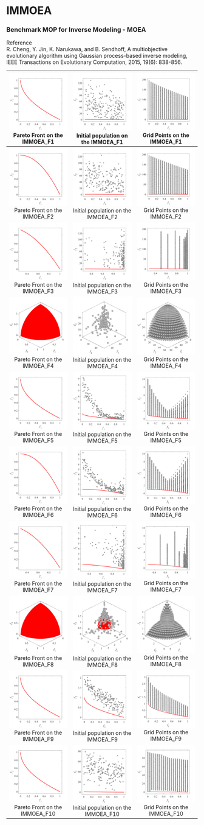 # IMMOEA
### Benchmark MOP for Inverse Modeling - MOEA  
Reference  
R. Cheng, Y. Jin, K. Narukawa, and B. Sendhoff, A multiobjective
evolutionary algorithm using Gaussian process-based inverse modeling,
IEEE Transactions on Evolutionary Computation, 2015, 19(6): 838-856.
 
|![image](../../image/IMMOEA_F1_M2PF.svg)Pareto Front on the IMMOEA_F1|![image](../../image/IMMOEA_F1_M2Init.svg)Initial population on the IMMOEA_F1|![image](../../image/IMMOEA_F1_M2Grid.svg)Grid Points on the IMMOEA_F1|
|:-:|:-:|:-:|
|![image](../../image/IMMOEA_F2_M2PF.svg)Pareto Front on the IMMOEA_F2|![image](../../image/IMMOEA_F2_M2Init.svg)Initial population on the IMMOEA_F2|![image](../../image/IMMOEA_F2_M2Grid.svg)Grid Points on the IMMOEA_F2|
|![image](../../image/IMMOEA_F3_M2PF.svg)Pareto Front on the IMMOEA_F3|![image](../../image/IMMOEA_F3_M2Init.svg)Initial population on the IMMOEA_F3|![image](../../image/IMMOEA_F3_M2Grid.svg)Grid Points on the IMMOEA_F3|
|![image](../../image/IMMOEA_F4_M3PF.svg)Pareto Front on the IMMOEA_F4|![image](../../image/IMMOEA_F4_M3Init.svg)Initial population on the IMMOEA_F4|![image](../../image/IMMOEA_F4_M3Grid.svg)Grid Points on the IMMOEA_F4|
|![image](../../image/IMMOEA_F5_M2PF.svg)Pareto Front on the IMMOEA_F5|![image](../../image/IMMOEA_F5_M2Init.svg)Initial population on the IMMOEA_F5|![image](../../image/IMMOEA_F5_M2Grid.svg)Grid Points on the IMMOEA_F5|
|![image](../../image/IMMOEA_F6_M2PF.svg)Pareto Front on the IMMOEA_F6|![image](../../image/IMMOEA_F6_M2Init.svg)Initial population on the IMMOEA_F6|![image](../../image/IMMOEA_F6_M2Grid.svg)Grid Points on the IMMOEA_F6|
|![image](../../image/IMMOEA_F7_M2PF.svg)Pareto Front on the IMMOEA_F7|![image](../../image/IMMOEA_F7_M2Init.svg)Initial population on the IMMOEA_F7|![image](../../image/IMMOEA_F7_M2Grid.svg)Grid Points on the IMMOEA_F7|
|![image](../../image/IMMOEA_F8_M3PF.svg)Pareto Front on the IMMOEA_F8|![image](../../image/IMMOEA_F8_M3Init.svg)Initial population on the IMMOEA_F8|![image](../../image/IMMOEA_F8_M3Grid.svg)Grid Points on the IMMOEA_F8|
|![image](../../image/IMMOEA_F9_M2PF.svg)Pareto Front on the IMMOEA_F9|![image](../../image/IMMOEA_F9_M2Init.svg)Initial population on the IMMOEA_F9|![image](../../image/IMMOEA_F9_M2Grid.svg)Grid Points on the IMMOEA_F9|
|![image](../../image/IMMOEA_F10_M2PF.svg)Pareto Front on the IMMOEA_F10|![image](../../image/IMMOEA_F10_M2Init.svg)Initial population on the IMMOEA_F10|![image](../../image/IMMOEA_F10_M2Grid.svg)Grid Points on the IMMOEA_F10|
